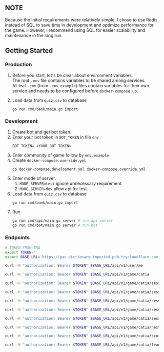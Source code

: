 ## NOTE

Because the initial requirements were relatively simple, I chose to use Redis instead of SQL to save time in development and optimize performance for the game. However, I recommend using SQL for easier scalability and maintenance in the long run.

## Getting Started

### Production

1. Before you start, let's be clear about environment variables.  
   The root `.env` file contains variables to be shared among services.  
   All leaf `.env` (from `.env.example`) files contain variables for their own service and needs to be configured before `docker-compose up`.

2. Load data from `quiz.csv` to database
   ```
   go run cmd/bank/main.go import
   ```

### Development

1. Create bot and get bot token.
2. Enter your bot token in `BOT_TOKEN` in file `env`
   ```
   BOT_TOKEN= <YOUR_BOT_TOKEN>
   ```
3. Enter community of game follow by `env.example`
4. Create `docker-compose.override.yml`
   ```shell
   cp docker-compose.development.yml docker-compose.override.yml
   ```
5. Enter mode of server.
   1. `MODE_SERVER=test` ignore unnecessary requirement.
   2. `MODE_SERVER=dev` allow api for test.
6. Load data from `quiz.csv` to database
   ```
   go run cmd/bank/main.go import
   ```
7. Run
   ```sh
   go run cmd/api/main.go server # run api server
   go run cmd/bot/main.go server # run bot
   ```

### Endpoints

```sh
# TOKEN FROM TMA
export TOKEN=''
export BASE_URL='https://par-dictionary-imported-pub.trycloudflare.com'

curl -H "authorization: Bearer $TOKEN" $BASE_URL/api/v1/user/me

curl -H "authorization: Bearer $TOKEN" $BASE_URL/api/v1/game/catia

curl -H "authorization: Bearer $TOKEN" $BASE_URL/api/v1/game/catia/session

curl -H "authorization: Bearer $TOKEN" $BASE_URL/api/v1/game/catia/sessions/:id

curl -H "authorization: Bearer $TOKEN" $BASE_URL/api/v1/game/catia/sessions/:id/end

curl -H "authorization: Bearer $TOKEN" $BASE_URL/api/v1/game/catia/sessions/:id/assistance

curl -H "authorization: Bearer $TOKEN" $BASE_URL/api/v1/game/catia/sessions/:id/answer -X POST -H 'content-type:application/json' -d '{"answer": 0}'

curl -H "authorization: Bearer $TOKEN" $BASE_URL/api/v1/game/catia/next

curl -H "authorization: Bearer $TOKEN" $BASE_URL/api/v1/game/catia/score

curl -H "authorization: Bearer $TOKEN" $BASE_URL/api/v1/game/catia/leaderboard

```
